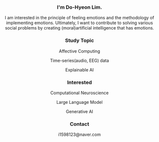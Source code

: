 <div align="center">
<h3>I'm Do-Hyeon Lim.</h3>
<p>I am interested in the principle of feeling emotions and the methodology of implementing emotions. Ultimately, I want to contribute to solving various social problems by creating (moral)artificial intelligence that has emotions.</p>


<h3>Study Topic</h3>
<p>Affective Computing</p>
<p>Time-series(audio, EEG) data</p>
<p>Explainable AI</p>

<h3>Interested</h3>
<p>Computational Neuroscience</p>
<p>Large Language Model</p>
<p>Generative AI</p>

<h3>Contact</h3>
<p>i1598123@naver.com</p>
